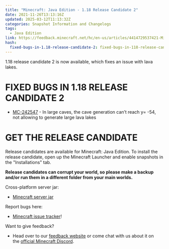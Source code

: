 ```yaml
---
title: "Minecraft: Java Edition - 1.18 Release Candidate 2"
date: 2021-11-26T13:13:16Z
updated: 2025-03-12T11:13:32Z
categories: Snapshot Information and Changelogs
tags:
  - Java Edition
link: https://feedback.minecraft.net/hc/en-us/articles/4414729537421-Minecraft-Java-Edition-1-18-Release-Candidate-2
hash:
  fixed-bugs-in-1.18-release-candidate-2: fixed-bugs-in-118-release-candidate-2
---
```


1.18 release candidate 2 is now available, which fixes an issue with lava lakes.

# FIXED BUGS IN 1.18 RELEASE CANDIDATE 2

- [MC-242547](https://bugs.mojang.com/browse/MC-242547) - In large caves, the cave generation can’t reach y= -54, not allowing to generate large lava lakes

# GET THE RELEASE CANDIDATE

Release candidates are available for Minecraft: Java Edition. To install the release candidate, open up the Minecraft Launcher and enable snapshots in the "Installations" tab.

**Release candidates can corrupt your world, so please make a backup and/or run them in a different folder from your main worlds.**

Cross-platform server jar:

- [Minecraft server jar](https://launcher.mojang.com/v1/objects/96162b8d0af608bee2febe602bdb46942e85f6d8/server.jar)

Report bugs here:

- [Minecraft issue tracker](https://aka.ms/snapshotbugs?ref=blog)!

Want to give feedback?

- Head over to our [feedback website](https://aka.ms/snapshotfeedback) or come chat with us about it on the [official Minecraft Discord](https://discordapp.com/invite/minecraft).
